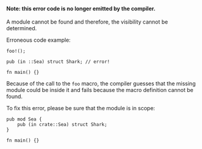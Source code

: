 #### Note: this error code is no longer emitted by the compiler.

A module cannot be found and therefore, the visibility cannot be determined.

Erroneous code example:

```ignore (no longer emitted)
foo!();

pub (in ::Sea) struct Shark; // error!

fn main() {}
```

Because of the call to the `foo` macro, the compiler guesses that the missing
module could be inside it and fails because the macro definition cannot be
found.

To fix this error, please be sure that the module is in scope:

```edition2018
pub mod Sea {
    pub (in crate::Sea) struct Shark;
}

fn main() {}
```
